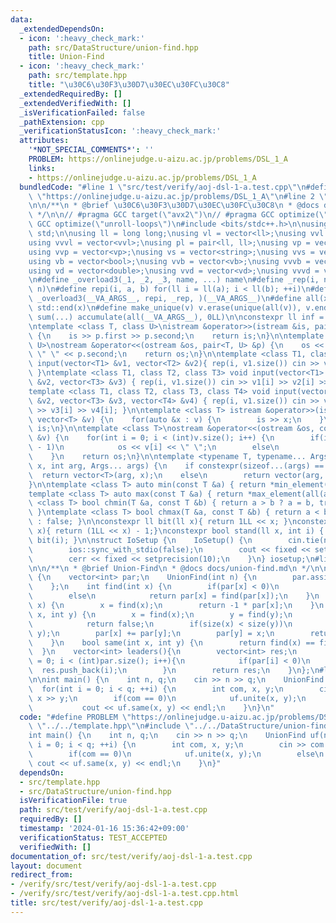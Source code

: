```yaml
---
data:
  _extendedDependsOn:
  - icon: ':heavy_check_mark:'
    path: src/DataStructure/union-find.hpp
    title: Union-Find
  - icon: ':heavy_check_mark:'
    path: src/template.hpp
    title: "\u30C6\u30F3\u30D7\u30EC\u30FC\u30C8"
  _extendedRequiredBy: []
  _extendedVerifiedWith: []
  _isVerificationFailed: false
  _pathExtension: cpp
  _verificationStatusIcon: ':heavy_check_mark:'
  attributes:
    '*NOT_SPECIAL_COMMENTS*': ''
    PROBLEM: https://onlinejudge.u-aizu.ac.jp/problems/DSL_1_A
    links:
    - https://onlinejudge.u-aizu.ac.jp/problems/DSL_1_A
  bundledCode: "#line 1 \"src/test/verify/aoj-dsl-1-a.test.cpp\"\n#define PROBLEM\
    \ \"https://onlinejudge.u-aizu.ac.jp/problems/DSL_1_A\"\n#line 2 \"src/template.hpp\"\
    \n\n/**\n * @brief \u30C6\u30F3\u30D7\u30EC\u30FC\u30C8\n * @docs docs/template.md\n\
    \ */\n\n// #pragma GCC target(\"avx2\")\n// #pragma GCC optimize(\"O3\")\n// #pragma\
    \ GCC optimize(\"unroll-loops\")\n#include <bits/stdc++.h>\n\nusing namespace\
    \ std;\n\nusing ll = long long;\nusing vl = vector<ll>;\nusing vvl = vector<vl>;\n\
    using vvvl = vector<vvl>;\nusing pl = pair<ll, ll>;\nusing vp = vector<pl>;\n\
    using vvp = vector<vp>;\nusing vs = vector<string>;\nusing vvs = vector<vs>;\n\
    using vb = vector<bool>;\nusing vvb = vector<vb>;\nusing vvvb = vector<vvb>;\n\
    using vd = vector<double>;\nusing vvd = vector<vd>;\nusing vvvd = vector<vvd>;\n\
    \n#define _overload3(_1, _2, _3, name, ...) name\n#define _rep(i, n) repi(i, 0,\
    \ n)\n#define repi(i, a, b) for(ll i = ll(a); i < ll(b); ++i)\n#define rep(...)\
    \ _overload3(__VA_ARGS__, repi, _rep, )(__VA_ARGS__)\n#define all(x) std::begin(x),\
    \ std::end(x)\n#define make_unique(v) v.erase(unique(all(v)), v.end());\n#define\
    \ sum(...) accumulate(all(__VA_ARGS__), 0LL)\n\nconstexpr ll inf = 0x1fffffffffffffffLL;\n\
    \ntemplate <class T, class U>\nistream &operator>>(istream &is, pair<T, U> &p)\
    \ {\n    is >> p.first >> p.second;\n    return is;\n}\n\ntemplate <class T, class\
    \ U>\nostream &operator<<(ostream &os, pair<T, U> &p) {\n    os << p.first <<\
    \ \" \" << p.second;\n    return os;\n}\n\ntemplate <class T1, class T2> void\
    \ input(vector<T1> &v1, vector<T2> &v2){ rep(i, v1.size()) cin >> v1[i] >> v2[i];\
    \ }\ntemplate <class T1, class T2, class T3> void input(vector<T1> &v1, vector<T2>\
    \ &v2, vector<T3> &v3) { rep(i, v1.size()) cin >> v1[i] >> v2[i] >> v3[i]; }\n\
    template <class T1, class T2, class T3, class T4> void input(vector<T1> &v1, vector<T2>\
    \ &v2, vector<T3> &v3, vector<T4> &v4) { rep(i, v1.size()) cin >> v1[i] >> v2[i]\
    \ >> v3[i] >> v4[i]; }\n\ntemplate <class T> istream &operator>>(istream &is,\
    \ vector<T> &v) {\n    for(auto &x : v) {\n        is >> x;\n    }\n    return\
    \ is;\n}\n\ntemplate <class T>\nostream &operator<<(ostream &os, const vector<T>\
    \ &v) {\n    for(int i = 0; i < (int)v.size(); i++) {\n        if(i != (int)v.size()\
    \ - 1)\n            os << v[i] << \" \";\n        else\n            os << v[i];\n\
    \    }\n    return os;\n}\n\ntemplate <typename T, typename... Args>\nauto vec(T\
    \ x, int arg, Args... args) {\n    if constexpr(sizeof...(args) == 0)\n      \
    \  return vector<T>(arg, x);\n    else\n        return vector(arg, vec<T>(x, args...));\n\
    }\n\ntemplate <class T> auto min(const T &a) { return *min_element(all(a)); }\n\
    template <class T> auto max(const T &a) { return *max_element(all(a)); }\ntemplate\
    \ <class T> bool chmin(T &a, const T &b) { return a > b ? a = b, true : false;\
    \ }\ntemplate <class T> bool chmax(T &a, const T &b) { return a < b ? a = b, true\
    \ : false; }\n\nconstexpr ll bit(ll x){ return 1LL << x; }\nconstexpr ll msk(ll\
    \ x){ return (1LL << x) - 1;}\nconstexpr bool stand(ll x, int i) { return x &\
    \ bit(i); }\n\nstruct IoSetup {\n    IoSetup() {\n        cin.tie(nullptr);\n\
    \        ios::sync_with_stdio(false);\n        cout << fixed << setprecision(10);\n\
    \        cerr << fixed << setprecision(10);\n    }\n} iosetup;\n#line 2 \"src/DataStructure/union-find.hpp\"\
    \n\n/**\n * @brief Union-Find\n * @docs docs/union-find.md\n */\n\nstruct UnionFind\
    \ {\n    vector<int> par;\n    UnionFind(int n) {\n        par.assign(n, -1);\n\
    \    };\n    int find(int x) {\n        if(par[x] < 0)\n            return x;\n\
    \        else\n            return par[x] = find(par[x]);\n    }\n    int size(int\
    \ x) {\n        x = find(x);\n        return -1 * par[x];\n    }\n    bool unite(int\
    \ x, int y) {\n        x = find(x);\n        y = find(y);\n        if(x == y)\n\
    \            return false;\n        if(size(x) < size(y))\n            swap(x,\
    \ y);\n        par[x] += par[y];\n        par[y] = x;\n        return true;\n\
    \    }\n    bool same(int x, int y) {\n        return find(x) == find(y);\n  \
    \  }\n    vector<int> leaders(){\n        vector<int> res;\n        for(int i\
    \ = 0; i < (int)par.size(); i++){\n            if(par[i] < 0)\n              \
    \  res.push_back(i);\n        }\n        return res;\n    }\n};\n#line 4 \"src/test/verify/aoj-dsl-1-a.test.cpp\"\
    \n\nint main() {\n    int n, q;\n    cin >> n >> q;\n    UnionFind uf(n);\n  \
    \  for(int i = 0; i < q; ++i) {\n        int com, x, y;\n        cin >> com >>\
    \ x >> y;\n        if(com == 0)\n            uf.unite(x, y);\n        else\n \
    \           cout << uf.same(x, y) << endl;\n    }\n}\n"
  code: "#define PROBLEM \"https://onlinejudge.u-aizu.ac.jp/problems/DSL_1_A\"\n#include\
    \ \"../../template.hpp\"\n#include \"../../DataStructure/union-find.hpp\"\n\n\
    int main() {\n    int n, q;\n    cin >> n >> q;\n    UnionFind uf(n);\n    for(int\
    \ i = 0; i < q; ++i) {\n        int com, x, y;\n        cin >> com >> x >> y;\n\
    \        if(com == 0)\n            uf.unite(x, y);\n        else\n           \
    \ cout << uf.same(x, y) << endl;\n    }\n}"
  dependsOn:
  - src/template.hpp
  - src/DataStructure/union-find.hpp
  isVerificationFile: true
  path: src/test/verify/aoj-dsl-1-a.test.cpp
  requiredBy: []
  timestamp: '2024-01-16 15:36:42+09:00'
  verificationStatus: TEST_ACCEPTED
  verifiedWith: []
documentation_of: src/test/verify/aoj-dsl-1-a.test.cpp
layout: document
redirect_from:
- /verify/src/test/verify/aoj-dsl-1-a.test.cpp
- /verify/src/test/verify/aoj-dsl-1-a.test.cpp.html
title: src/test/verify/aoj-dsl-1-a.test.cpp
---
```

